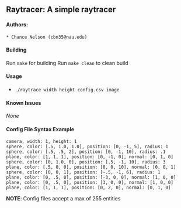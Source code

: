 ## Raytracer: A simple raytracer

#### Authors:
    * Chance Nelson (cbn35@nau.edu)

#### Building
Run `make` for building
Run `make clean` to clean build

#### Usage
* `./raytrace width height config.csv image`

#### Known Issues
*None*

#### Config File Syntax Example
```csv
camera, width: 1, height: 1
sphere, color: [.5, 1.0, 1.0], position: [0, -1, 5], radius: 1
sphere, color: [.5, .5, 2], position: [0, -1, 10], radius: .1
plane, color: [1, 1, 1], position: [0, -1, 0], normal: [0, 1, 0]
sphere, color: [0, 1.0, 0], position: [.5, -1, 10], radius: 3 
plane, color: [.5, 0, 0], position: [0, 0, 10], normal: [0, 0, 1]
sphere, color: [0, 0, 1], position: [-.5, -1, 6], radius: 1
plane, color: [0, .5, 0], position: [-3, 0, 0], normal: [1, 0, 0]
plane, color: [0, .5, 0], position: [3, 0, 0], normal: [1, 0, 0]
plane, color: [1, 1, 1], position: [0, 2, 0], normal: [0, 1, 0]
```
**NOTE**: Config files accept a max of 255 entities
